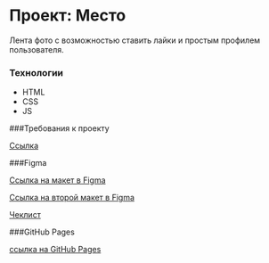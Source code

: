 # Проект: Место

Лента фото с возможностью ставить лайки и простым профилем пользователя.

### Технологии

* HTML
* CSS
* JS

###Требования к проекту

[Ссылка](https://code.s3.yandex.net/web-plus/static/third-month/mesto-project/index.html)

###Figma

[Ссылка на макет в Figma](https://www.figma.com/file/2cn9N9jSkmxD84oJik7xL7/JavaScript.-Sprint-4?node-id=0%3A1)

[Ссылка на второй макет в Figma](https://www.figma.com/file/bjyvbKKJN2naO0ucURl2Z0/JavaScript.-Sprint-5?node-id=0%3A1)

[Чеклист](https://code.s3.yandex.net/web-developer/checklists-pdf/web-plus/checklist-4.pdf)

###GitHub Pages

[ссылка на GitHub Pages](https://aria1ink.github.io/mesto-project/)
